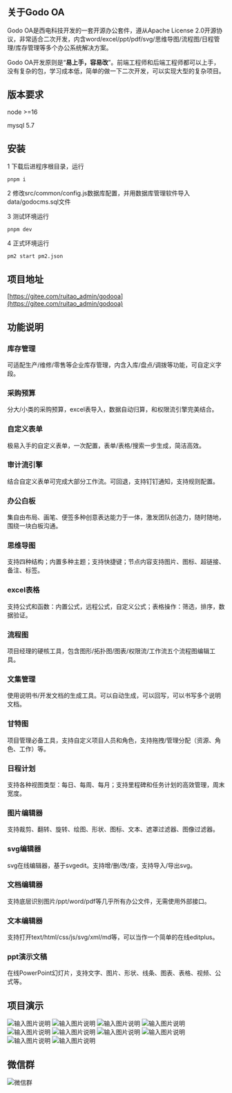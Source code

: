 ## 关于Godo OA

Godo OA是西电科技开发的一套开源办公套件，遵从Apache License 2.0开源协议，非常适合二次开发，内含word/excel/ppt/pdf/svg/思维导图/流程图/日程管理/库存管理等多个办公系统解决方案。

Godo OA开发原则是“**易上手，容易改**”。前端工程师和后端工程师都可以上手，没有复杂的包，学习成本低，简单的做一下二次开发，可以实现大型的复杂项目。

## 版本要求

node >=16

mysql 5.7

## 安装

1 下载后进程序根目录，运行
```
pnpm i
```

2 修改src/common/config.js数据库配置，并用数据库管理软件导入data/godocms.sql文件

3 测试环境运行
```
pnpm dev
```

4 正式环境运行
```
pm2 start pm2.json
```


## 项目地址


[https://gitee.com/ruitao_admin/godooa](https://gitee.com/ruitao_admin/godooa)

## 功能说明



### 库存管理

可适配生产/维修/零售等企业库存管理，内含入库/盘点/调拨等功能，可自定义字段。


### 采购预算

分大/小类的采购预算，excel表导入，数据自动归算，和权限流引擎完美结合。


### 自定义表单

极易入手的自定义表单，一次配置，表单/表格/搜索一步生成，简洁高效。


### 审计流引擎

结合自定义表单可完成大部分工作流。可回退，支持钉钉通知，支持规则配置。


### 办公白板

集自由布局、画笔、便签多种创意表达能力于一体，激发团队创造力，随时随地，围绕一块白板沟通。


### 思维导图

支持四种结构；内置多种主题；支持快捷键；节点内容支持图片、图标、超链接、备注、标签。


### excel表格

支持公式和函数：内置公式，远程公式，自定义公式；表格操作：筛选，排序，数据验证。


### 流程图

项目经理的硬核工具，包含图形/拓扑图/图表/权限流/工作流五个流程图编辑工具。


### 文集管理

使用说明书/开发文档的生成工具。可以自动生成，可以回写，可以书写多个说明文档。


### 甘特图

项目管理必备工具，支持自定义项目人员和角色，支持拖拽/管理分配（资源、角色、工作）等。


### 日程计划

支持各种视图类型：每日、每周、每月；支持里程碑和任务计划的高效管理，周末宽度。


### 图片编辑器

支持裁剪、翻转、旋转、绘图、形状、图标、文本、遮罩过滤器、图像过滤器。


### svg编辑器

svg在线编辑器，基于svgedit。支持增/删/改/查，支持导入/导出svg。


### 文档编辑器

支持底层识别图片/ppt/word/pdf等几乎所有办公文件，无需使用外部接口。


### 文本编辑器

支持打开text/html/css/js/svg/xml/md等，可以当作一个简单的在线editplus。


### ppt演示文稿

在线PowerPoint幻灯片，支持文字、图片、形状、线条、图表、表格、视频、公式等。


## 项目演示

![输入图片说明](docs/1.jpg)
![输入图片说明](docs/2.jpg)
![输入图片说明](docs/3.jpg)
![输入图片说明](docs/4.jpg)
![输入图片说明](docs/5.jpg)
![输入图片说明](docs/6.jpg)
![输入图片说明](docs/7.jpg)
![输入图片说明](docs/8.jpg)
![输入图片说明](docs/9.jpg)
![输入图片说明](docs/10.jpg)

## 微信群
![微信群](docs/wx.png)
